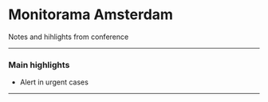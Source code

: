 # Monitorama Amsterdam  

Notes and hihlights from conference

---

### Main highlights

- Alert in urgent cases

---
